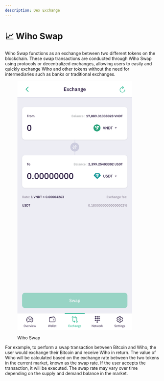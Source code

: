 ```yaml
---
description: Dex Exchange
---
```


# 📈 Wiho Swap

Wiho Swap functions as an exchange between two different tokens on the blockchain. These swap transactions are conducted through Wiho Swap using protocols or decentralized exchanges, allowing users to easily and quickly exchange Wiho and other tokens without the need for intermediaries such as banks or traditional exchanges.



<figure><img src="../../.gitbook/assets/wiho.io_wallet_exchange(iPhone 12 Pro).png" alt="" width="375"><figcaption><p>Wiho Swap</p></figcaption></figure>

For example, to perform a swap transaction between Bitcoin and Wiho, the user would exchange their Bitcoin and receive Wiho in return. The value of Wiho will be calculated based on the exchange rate between the two tokens in the current market, known as the swap rate. If the user accepts the transaction, it will be executed. The swap rate may vary over time depending on the supply and demand balance in the market.

##
